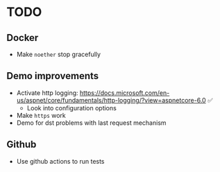 # TODO

## Docker

* Make `noether` stop gracefully

## Demo improvements

* Activate http logging: <https://docs.microsoft.com/en-us/aspnet/core/fundamentals/http-logging/?view=aspnetcore-6.0> ✅
  * Look into configuration options
* Make `https` work
* Demo for dst problems with last request mechanism

## Github

* Use github actions to run tests

